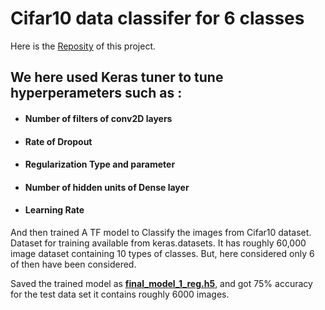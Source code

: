 # Cifar10 data classifer for 6 classes

Here is the [Reposity](https://github.com/kushal1999seemakurthi/Deep_Learning/tree/main/projects/cifar10_data_classifer) of this project.

## We here used Keras tuner to tune hyperperameters such as :

* #### Number of filters of conv2D layers
* #### Rate of Dropout
* #### Regularization Type and parameter
* #### Number of hidden units of Dense layer
* #### Learning Rate

And then trained A TF model to Classify the images from Cifar10 dataset. Dataset for training available from keras.datasets. It has roughly 60,000 image dataset containing 10 types of classes.
But, here considered only 6 of then have been considered.

Saved the trained model as [**final_model_1_reg.h5**](https://github.com/kushal1999seemakurthi/Deep_Learning/blob/main/projects/cifar10_data_classifer/final_model_1_reg.h5), and got 75% accuracy for the test data set it contains roughly 6000 images.
